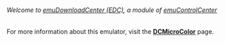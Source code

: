 ###### Welcome to [emuDownloadCenter (EDC)](https://github.com/PhoenixInteractiveNL/emuDownloadCenter/wiki/), a module of [emuControlCenter](https://github.com/PhoenixInteractiveNL/emuControlCenter/wiki/)

For more information about this emulator, visit the [**DCMicroColor**](https://github.com/PhoenixInteractiveNL/emuDownloadCenter/wiki/Emulator-dcmicro#menu) page.
